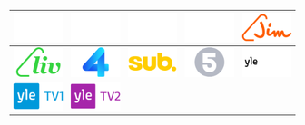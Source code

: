 | ![](https://raw.githubusercontent.com/RevGear/logo/master/Countries/FI/CMoreJuniori.png) | ![](https://raw.githubusercontent.com/RevGear/logo/master/Countries/FI/CMoreMax.png) | ![](https://raw.githubusercontent.com/RevGear/logo/master/Countries/FI/CMoreSport1.png) | ![](https://raw.githubusercontent.com/RevGear/logo/master/Countries/FI/CMoreSport2.png) | ![](https://raw.githubusercontent.com/RevGear/logo/master/Countries/FI/Jim.png) | 
|:---:|:---:|:---:|:---:|:---:| 
| ![](https://raw.githubusercontent.com/RevGear/logo/master/Countries/FI/Liv.png) | ![](https://raw.githubusercontent.com/RevGear/logo/master/Countries/FI/Nelonen.png) | ![](https://raw.githubusercontent.com/RevGear/logo/master/Countries/FI/Sub.png) | ![](https://raw.githubusercontent.com/RevGear/logo/master/Countries/FI/TV5.png) | ![](https://raw.githubusercontent.com/RevGear/logo/master/Countries/FI/YleTeemaFem.png) | 
| ![](https://raw.githubusercontent.com/RevGear/logo/master/Countries/FI/YleTV1.png) | ![](https://raw.githubusercontent.com/RevGear/logo/master/Countries/FI/YleTV2.png)  | 
